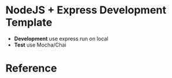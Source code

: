# NodeJS + Express Development Template

- **Development** use express run on local
- **Test** use Mocha/Chai



# Reference
